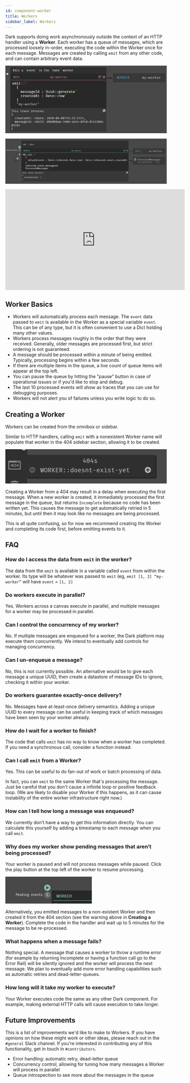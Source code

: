 ```yaml
---
id: component-worker
title: Workers
sidebar_label: Workers
---
```


Dark supports doing work asynchronously outside the context of an HTTP handler
using a **Worker**. Each worker has a queue of messages, which are processed
loosely in-order, executing the code within the Worker once for each message.
Messages are created by calling `emit` from any other code, and can contain
arbitrary event data.

![REPL with emit to worker](assets/workers/emit.png)

![basic worker](assets/workers/worker.png)

<iframe width="560" height="315" src="https://www.youtube.com/embed/JpfZIdde_5I" frameborder="0" allow="accelerometer; autoplay; encrypted-media; gyroscope; picture-in-picture" allowfullscreen></iframe>

## Worker Basics

- Workers will automatically process each message. The `event` data passed to
  `emit` is available in the Worker as a special variable `event`. This can be
  of any type, but it is often convenient to use a Dict holding many other
  values.
- Workers process messages roughly in the order that they were received.
  Generally, older messages are processed first, but strict ordering is not
  guaranteed.
- A message should be processed within a minute of being emitted. Typically,
  processing begins within a few seconds.
- If there are multiple items in the queue, a live count of queue items will
  appear at the top left.
- You can pause the queue by hitting the "pause" button in case of operational
  issues or if you'd like to stop and debug.
- The last 10 processed events will show as traces that you can use for
  debugging purposes.
- Workers will not alert you of failures unless you write logic to do so.

## Creating a Worker

Workers can be created from the omnibox or sidebar.

Similar to HTTP handlers, calling `emit` with a nonexistent Worker name will
populate that worker in the 404 sidebar section, allowing it to be created.

![404 worker](assets/workers/404.png)

Creating a Worker from a 404 may result in a delay when executing the first
message. When a new worker is created, it immediately processed the first
message in the queue, but returns `Incomplete` because no code has been written
yet. This causes the message to get automatically retried in 5 minutes, but
until then it may look like no messages are being processed.

This is all quite confusing, so for now we recommend creating the Worker and
completing its code first, before emitting events to it.

## FAQ

### How do I access the data from `emit` in the worker?

The data from the `emit` is available in a variable called `event` from within
the worker. Its type will be whatever was passed to `emit` (eg,
`emit [1, 2] “my-worker”` will have `event` = `[1, 2]`

### Do workers execute in parallel?

Yes. Workers across a canvas execute in parallel, and multiple messages for a
worker may be processed in parallel.

### Can I control the concurrency of my worker?

No. If multiple messages are enqueued for a worker, the Dark platform may
execute them concurrently. We intend to eventually add controls for managing
concurrency.

### Can I un-enqueue a message?

No, this is not currently possible. An alternative would be to give each message
a unique UUID, then create a datastore of message IDs to ignore, checking it
within your worker.

### Do workers guarantee exactly-once delivery?

No. Messages have at-least-once delivery semantics. Adding a unique UUID to
every message can be useful in keeping track of which messages have been seen by
your worker already.

### How do I wait for a worker to finish?

The code that calls `emit` has no way to know when a worker has completed. If
you need a synchronous call, consider a function instead.

### Can I call `emit` from a Worker?

Yes. This can be useful to do fan-out of work or batch processing of data.

In fact, you can `emit` to the same Worker that's processing the message. Just
be careful that you don't cause a infinite loop or positive feedback loop. (We
are likely to disable your Worker if this happens, as it can cause instability
of the entire worker infrastructure right now.)

### How can I tell how long a message was enqueued?

We currently don’t have a way to get this information directly. You can
calculate this yourself by adding a timestamp to each message when you call
`emit`.

### Why does my worker show pending messages that aren’t being processed?

Your worker is paused and will not process messages while paused. Click the play
button at the top left of the worker to resume processing.

![paused worker with pending messages](assets/workers/pending.png)

Alternatively, you emitted messages to a non-existent Worker and then created it
from the 404 section (see the warning above in **Creating a Worker**). Complete
the code in the handler and wait up to 5 minutes for the message to be
re-processed.

### What happens when a message fails?

Nothing special. A message that causes a worker to throw a runtime error (for
example by returning Incomplete or having a function call go to the Error Rail)
will be silently ignored and the worker will process the next message. We plan
to eventually add more error handling capabilities such as automatic retries and
dead-letter-queues.

### How long will it take my worker to execute?

Your Worker executes code the same as any other Dark component. For example,
making external HTTP calls will cause execution to take longer.

## Future Improvements

This is a list of improvements we'd like to make to Workers. If you have
opinions on how these might work or other ideas, please reach out in the
`#general` Slack channel. If you're interested in contributing any of this
functionality, get in touch in `#contributors`.

- Error handling: automatic retry, dead-letter queue
- Concurrency control, allowing for tuning how many messages a Worker will
  process in parallel
- Queue introspection to see more about the messages in the queue
